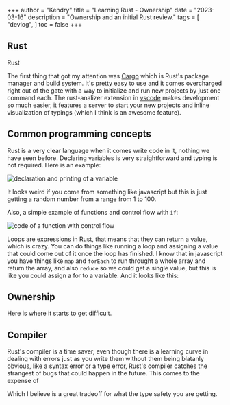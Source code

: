 +++
author = "Kendry"
title = "Learning Rust - Ownership"
date = "2023-03-16"
description = "Ownership and an initial Rust review."
tags = [
    "devlog",
]
toc = false
+++

## Rust

Rust

The first thing that got my attention was [Cargo](https://doc.rust-lang.org/cargo/)
which is Rust's package manager and build system. It's pretty easy to
use and it comes overcharged right out of the gate with a way
to initialize and run new projects by just one command each.
The rust-analizer extension in [vscode](https://code.visualstudio.com/)
makes development so much easier, it features a server to start your new
projects and inline visualization of typings (which I think is an awesome
feature).

## Common programming concepts

Rust is a very clear language when it comes write code in it, nothing
we have seen before. Declaring variables is very straightforward and
typing is not required. Here is an example:

![declaration and printing of a variable](/posts/rust/ex1-1.png)

It looks weird if you come from something like javascript but this is
just getting a random number from a range from 1 to 100.

Also, a simple example of functions and control flow with `if`:

![code of a function with control flow](/posts/rust/ex1-2.png)

Loops are expressions in Rust, that means that they can return
a value, which is crazy. You can do things like running a loop
and assigning a value that could come out of it once the loop
has finished. I know that in javascript you have things like `map`
and `forEach` to run throught a whole array and return the array,
and also `reduce` so we could get a single value, but this is
like you could assign a for to a variable. And it looks like this:

## Ownership

Here is where it starts to get difficult.

## Compiler

Rust's compiler is a time saver, even though there is a learning
curve in dealing with errors just as you write them without
them being blatanly obvious, like a syntax error or a type
error, Rust's compiler catches the strangest of bugs that could
happen in the future. This comes to the expense of

Which I believe is a great tradeoff for what the type safety you
are getting.
